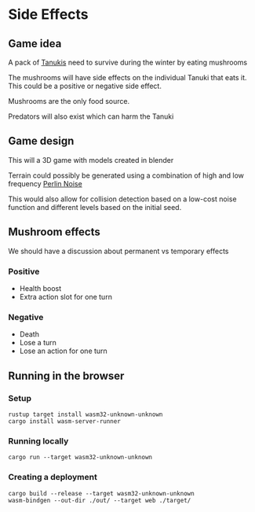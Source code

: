 # Side Effects

## Game idea

A pack of [Tanukis](https://en.wikipedia.org/wiki/Japanese_raccoon_dog) need to survive during the winter by eating mushrooms

The mushrooms will have side effects on the individual Tanuki that eats it. This could be a positive or negative side effect.

Mushrooms are the only food source.

Predators will also exist which can harm the Tanuki

## Game design

This will a 3D game with models created in blender

Terrain could possibly be generated using a combination of high and low frequency [Perlin Noise](https://en.wikipedia.org/wiki/Perlin_noise)

This would also allow for collision detection based on a low-cost noise function and different levels based on the initial seed.

## Mushroom effects

We should have a discussion about permanent vs temporary effects 

### Positive

- Health boost
- Extra action slot for one turn

### Negative

- Death
- Lose a turn
- Lose an action for one turn

## Running in the browser

### Setup
```
rustup target install wasm32-unknown-unknown
cargo install wasm-server-runner
```

### Running locally

```
cargo run --target wasm32-unknown-unknown
```

### Creating a deployment

```
cargo build --release --target wasm32-unknown-unknown
wasm-bindgen --out-dir ./out/ --target web ./target/
```
